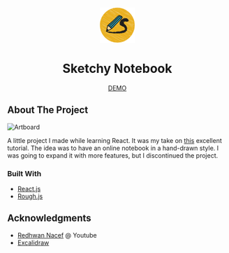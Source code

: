 <div id="top"></div>

<!-- PROJECT LOGO -->
<br />
<div align="center">
  <a href="https://github.com/shocquu/sketchy-reactjs">
    <img src="https://raw.githubusercontent.com/shocquu/sketchy-notebook/0a8658cb5337e3a16840c906b37d1721c366dabd/public/logo.svg" alt="Logo" width="80" height="80">
  </a>
  <h1 align="center">Sketchy Notebook</h3>
  <p align="center"> <a href="https://shocquu.github.io/sketchy-notebook/" target="_blank">DEMO</a></p>
</div>


<!-- ABOUT THE PROJECT -->
## About The Project

![Artboard](https://github.com/shocquu/sketchy-reactjs/blob/main/assets/sketchy.png?raw=true)

A little project I made while learning React. It was my take on [this](https://www.youtube.com/playlist?list=PLSxgVLtIB0IFmQGuVMSE_wDHPW5rq4Ik7) excellent tutorial. The idea was to have an online notebook in a hand-drawn style. I was going to expand it with more features, but I discontinued the project.



### Built With
* [React.js](https://reactjs.org/)
* [Rough.js](https://roughjs.com/)



<!-- ACKNOWLEDGMENTS -->
## Acknowledgments

* [Redhwan Nacef](https://www.youtube.com/c/RedhwanNacef) @ Youtube
* [Excalidraw](https://excalidraw.com/)

